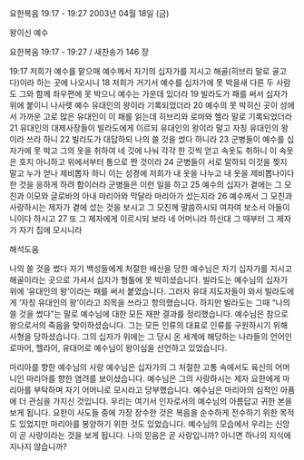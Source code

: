요한복음 19:17 - 19:27 
2003년 04월 18일 (금)

왕이신 예수



요한복음 19:17 - 19:27 / 새찬송가 146 장


19:17 저희가 예수를 맡으매 예수께서 자기의 십자가를 지시고 해골(히브리 말로 골고다)이라 하는 곳에 나오시니 
18 저희가 거기서 예수를 십자가에 못 박을새 다른 두 사람도 그와 함께 좌우편에 못 박으니 예수는 가운데 있더라 
19 빌라도가 패를 써서 십자가 위에 붙이니 나사렛 예수 유대인의 왕이라 기록되었더라 
20 예수의 못 박히신 곳이 성에서 가까운 고로 많은 유대인이 이 패를 읽는데 히브리와 로마와 헬라 말로 기록되었더라 
21 유대인의 대제사장들이 빌라도에게 이르되 유대인의 왕이라 말고 자칭 유대인의 왕이라 쓰라 하니 
22 빌라도가 대답하되 나의 쓸 것을 썼다 하니라 23 군병들이 예수를 십자가에 못 박고 그의 옷을 취하여 네 깃에 나눠 각각 한 깃씩 얻고 속옷도 취하니 이 속옷은 호지 아니하고 위에서부터 통으로 짠 것이라 
24 군병들이 서로 말하되 이것을 찢지 말고 누가 얻나 제비뽑자 하니 이는 성경에 저희가 내 옷을 나누고 내 옷을 제비뽑나이다 한 것을 응하게 하려 함이러라 군병들은 이런 일을 하고 
25 예수의 십자가 곁에는 그 모친과 이모와 글로바의 아내 마리아와 막달라 마리아가 섰는지라 26 예수께서 그 모친과 사랑하시는 제자가 곁에 섰는 것을 보시고 그 모친께 말씀하시되 여자여 보소서 아들이니이다 하시고 
27 또 그 제자에게 이르시되 보라 네 어머니라 하신대 그 때부터 그 제자가 자기 집에 모시니라

해석도움





나의 쓸 것을 썼다 
자기 백성들에게 처절한 배신을 당한 예수님은 자기 십자가를 지시고 해골이라는 곳으로 가셔서 십자가 형틀에 못 박히셨습니다. 빌라도는 예수님의 십자가 위에 ‘유대인의 왕’이라는 패를 써서 붙였습니다. 그러자 유대 지도자들이 와서 빌라도에게 ‘자칭 유대인의 왕’이라고 죄목을 쓰라고 항의했습니다. 하지만 빌라도는 그때 “나의 쓸 것을 썼다”는 말로 예수님에 대한 모든 재판 결과를 정리했습니다. 예수님은 참으로 왕으로서의 죽음을 맞이하셨습니다. 그는 모든 인류의 대표로 인류를 구원하시기 위해 사형을 당하셨습니다. 그의 십자가 위에는 그 당시 온 세계에 해당하는 나라들의 언어인 로마어, 헬라어, 유대어로 예수님이 왕이심을 선언하고 있었습니다. 

마리아를 향한 예수님의 사랑 
예수님은 십자가의 그 처절한 고통 속에서도 육신의 어머니인 마리아를 향한 염려를 보이셨습니다. 예수님은 그의 사랑하시는 제자 요한에게 마리아를 부탁하며 자기 어머니로 모시라고 당부했습니다. 예수님은 마리아의 심적인 아픔에 더 관심을 가지신 것입니다. 우리는 여기서 인자로서의 예수님의 아름답고 귀한 본을 보게 됩니다. 요한이 사도들 중에 가장 장수한 것은 복음을 순수하게 전수하기 위한 목적도 있었지만 마리아를 봉양하기 위한 것도 있었습니다. 예수님의 모습에서 우리는 신앙이 곧 사랑이라는 것을 보게 됩니다. 나의 믿음은 곧 사랑입니까? 아니면 하나의 지식에 지나지 않습니까?